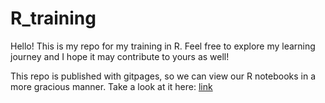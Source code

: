 # R_training

Hello! This is my repo for my training in R. Feel free to explore my learning journey and I hope it may contribute to yours as well!

This repo is published with gitpages, so we can view our R notebooks in a more gracious manner. Take a look at it here: [link](https://brbergamo.github.io/R_training/)
